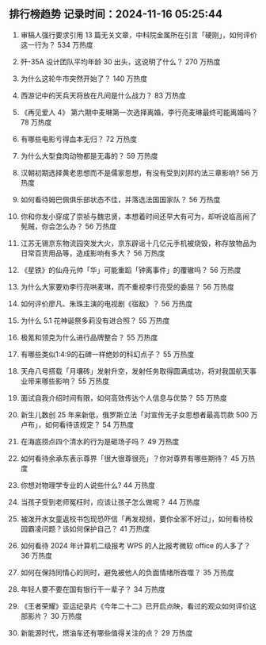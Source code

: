 
## 排行榜趋势 记录时间：2024-11-16 05:25:44
  
  1. 审稿人强行要求引用 13 篇无关文章，中科院金属所在引言「硬刚」，如何评价这一行为？ 534 万热度
    
  2. 歼-35A 设计团队平均年龄 30 出头，这说明了什么？ 270 万热度
    
  3. 为什么这轮牛市突然开始了？ 140 万热度
    
  4. 西游记中的天兵天将放在凡间是什么战力？ 83 万热度
    
  5. 《再见爱人 4》 第六期中麦琳第一次选择离婚，李行亮麦琳最终可能离婚吗？ 78 万热度
    
  6. 有哪些电影亏得血本无归？ 72 万热度
    
  7. 为什么大型食肉动物都是无毒的？ 59 万热度
    
  8. 汉朝初期选择黄老思想而不是儒家思想，有没有受到刘邦约法三章影响? 56 万热度
    
  9. 如何看待姆巴佩俱乐部状态不佳，并落选法国国家队？ 56 万热度
    
  10. 你和你发小穿成了崇祯与魏忠贤，本想着时间还早大有可为，却听说临高闹了髡贼，你会怎么办？ 56 万热度
    
  11. 江苏无锡京东物流园突发大火，京东辟谣十几亿元手机被烧毁，称存放物品为日常百货用品等，造成影响有多大？ 56 万热度
    
  12. 《星铁》的仙舟元帅「华」可能重蹈「钟离事件」的覆辙吗？ 56 万热度
    
  13. 为什么大家要劝李行亮哄麦琳，而不重视李行亮受的委屈？ 56 万热度
    
  14. 如何评价廖凡、朱珠主演的电视剧《宿敌》？ 56 万热度
    
  15. 为什么 5.1 花神诞祭多莉没有进合照？ 55 万热度
    
  16. 极氪和领克为什么进行品牌整合？ 55 万热度
    
  17. 有哪些类似1:4:9的石碑一样绝妙的科幻点子？ 55 万热度
    
  18. 天舟八号搭载「月壤砖」发射升空，发射任务取得圆满成功，将对我国航天事业带来哪些影响？ 55 万热度
    
  19. 面试自我介绍时间有限，如何高效传达个人信息与优势？ 55 万热度
    
  20. 新生儿数创 25 年来新低，俄罗斯立法「对宣传无子女思想者最高罚款 500 万卢布」，如何看待该规定？ 54 万热度
    
  21. 在海底捞点四个清水的行为是砸场子吗？ 49 万热度
    
  22. 如何看待余承东表示尊界「很大很尊很亮」？你对尊界有哪些期待？ 45 万热度
    
  23. 你想对物理学专业的人说些什么? 44 万热度
    
  24. 当孩子受到老师冤枉时，应该让孩子怎么做呢？ 44 万热度
    
  25. 被泼开水女童返校书包现恐吓信「再发视频，要你全家不好过」，如何看待校园霸凌问题？该如何保护自己？ 41 万热度
    
  26. 如何看待 2024 年计算机二级报考 WPS 的人比报考微软 office 的人多了？ 36 万热度
    
  27. 如何在保持同情心的同时，避免被他人的负面情绪所吞噬？ 35 万热度
    
  28. 年轻人要不要在国有银行干一辈子？ 34 万热度
    
  29. 《王者荣耀》亚运纪录片《今年二十二》已开启点映，看过的观众如何评价这部影片？ 30 万热度
    
  30. 新能源时代，燃油车还有哪些值得关注的点？ 29 万热度
    